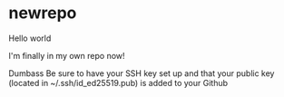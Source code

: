 # newrepo

Hello world

I'm finally in my own repo now!

Dumbass
Be sure to have your SSH key set up and that your public key (located in ~/.ssh/id_ed25519.pub) is added to your Github
